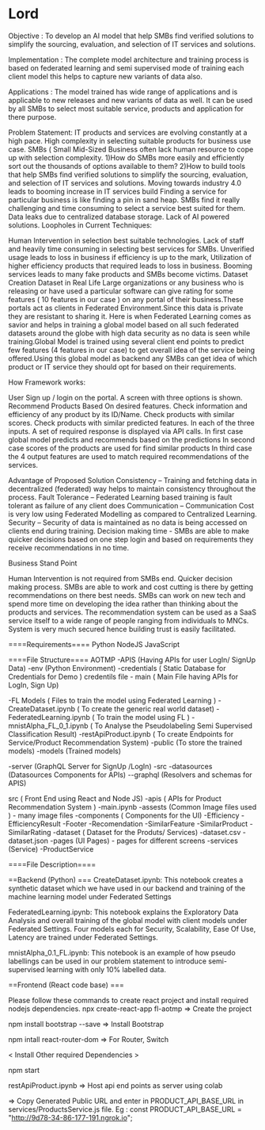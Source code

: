 # Lord


Objective : To develop an AI model that help SMBs find verified solutions to simplify the sourcing, evaluation, and selection of IT services and solutions.

Implementation : The complete model architecture and training process is based on federated learning and semi supervised mode of training each client model this helps to capture new variants of data also.

Applications : The model trained has wide range of applications and is applicable to new releases and new variants of data as well. It can be used by all SMBs to select most suitable service, products and application for there purpose.

Problem Statement:
IT products and services are evolving constantly at a high pace. High complexity in selecting suitable products for business use case. SMBs ( Small Mid-Sized Business often lack human resource to cope up with selection complexity.
     1)How do SMBs more easily and efficiently sort out the thousands of options available to them?  2)How to build tools that help SMBs find verified solutions to simplify the sourcing, evaluation, and selection of  IT services and solutions.
Moving towards industry 4.0 leads to booming increase in IT services build Finding a service for particular business is like finding a pin in sand heap.
SMBs find it really challenging and time consuming to select a service best suited for them. Data leaks due to centralized database storage.
Lack of AI powered solutions.
Loopholes in Current Techniques:

Human Intervention in selection best suitable technologies. Lack of staff and heavily time consuming in selecting best services for SMBs. Unverified usage leads to loss in business if efficiency is up to the mark, Utilization of higher efficiency products that required leads to loss in business. Booming services leads to many fake products and SMBs become victims.
Dataset Creation
Dataset in Real Life 
Large organizations or any business who is releasing or have used a particular software can give rating for some features ( 10 features in our case ) on any portal of their business.These portals act as clients in Federated Environment.Since this data is private they are resistant to sharing it.
Here is when Federated Learning comes as savior and helps in training a global model based on all such federated datasets around the globe with high data security as no data is seen while training.Global Model is trained using several client end points to predict few features (4 features in our case) to get overall idea of the service being offered.Using this global model as backend any SMBs can get idea of which product or IT service they should opt for based on their requirements.

How Framework works:

User Sign up / login on the portal. A screen with three options is shown. Recommend Products Based On desired features. Check information and efficiency of any product by its ID/Name. Check products with similar scores. Check products with similar predicted features. In each of the three inputs. A set of required response is displayed via API calls. In first case global model predicts and recommends based on the predictions In second case scores of the products are used for find similar products In third case the 4 output features are used to match required recommendations of the services.

Advantage of Proposed Solution
Consistency – Training and fetching data in decentralized (federated) way helps to maintain consistency throughout the process. Fault Tolerance – Federated Learning based training is fault tolerant as failure of any client does Communication – Communication Cost is very low using Federated Modelling as compared to Centralized Learning. Security – Security of data is maintained as no data is being accessed on clients end during training. Decision making time - SMBs are able to make quicker decisions based on one step login and based on requirements they receive recommendations in no time.

Business Stand Point

Human Intervention is not required from SMBs end. Quicker decision making process. SMBs are able to work and cost cutting is there by getting recommendations on there best needs. SMBs can work on new tech and spend more time on developing the idea rather than thinking about the products and services. The recommendation system can be used as a SaaS service itself to a wide range of people ranging from individuals to MNCs. System is very much secured hence building trust is easily facilitated.

====Requirements====
Python
NodeJS
JavaScript

====File Structure====
AOTMP
  -APIS (Having APIs for user LogIn/ SignUp Data)
    -env (Python Environment)
    -credentials ( Static Database for Credentials for Demo ) 
       credentils file
    - main ( Main File having APIs for LogIn, Sign Up)
  
  -FL Models ( Files to train the model using Federated Learning )
    -CreateDataset.ipynb ( To create the generic real world dataset)
    -FederatedLearning.ipynb ( To train the model using FL )
    -mnistAlpha_FL_0_1.ipynb ( To Analyse the Pseudolabeling Semi Supervised Classification Result)
    -restApiProduct.ipynb   ( To create Endpoints for Service/Product Recommendation System)
  -public (To store the trained models)
     -models (Trained models)

  -server (GraphQL Server for SignUp /LogIn)
     -src
       -datasources (Datasources Components for APIs)
       --graphql (Resolvers and schemas for APIS)

  src ( Front End using React and Node JS)
   -apis ( APIs for Product Recommendation System )
     -main.ipynb
  -assests (Common Image files used )
     - many image files
  -components ( Components for the UI)
     -Efficiency
     -EfficiencyResult
     -Footer
     -Recomendation
     -SimilarFeature
     -SimilarProduct
     -SimilarRating
   -dataset ( Dataset for the Produts/ Services)
     -dataset.csv
     -dataset.json
   -pages (UI Pages)
     - pages for different screens
   -services (Service)
     -ProductService


====File Description====

==Backend (Python) ===
CreateDataset.ipynb: This notebook creates a synthetic dataset which we have used in our backend and training of the machine learning model under Federated Settings

FederatedLearning.ipynb: This notebook explains the Exploratory Data Analysis and overall training of the global model with client models under Federated Settings. Four models each for Security, Scalability, Ease Of Use, Latency are trained under Federated Settings.

mnistAlpha_0.1_FL.ipynb: This notebook is an example of how pseudo labellings can be used in our problem statement to introduce semi-supervised learning with only 10% labelled data.

==Frontend (React code base) ===

Please follow these commands to create react project and install required nodejs dependencies.
npx create-react-app fl-aotmp            =>  Create the project

npm install bootstrap --save             =>  Install Bootstrap

npm intall react-router-dom              =>  For Router, Switch

< Install Other required Dependencies >

npm start

restApiProduct.ipynb                  =>     Host api end points as server using colab


=> Copy Generated Public URL and enter in  PRODUCT_API_BASE_URL  in services/ProductsService.js  file.  Eg : const PRODUCT_API_BASE_URL = "http://9d78-34-86-177-191.ngrok.io";
